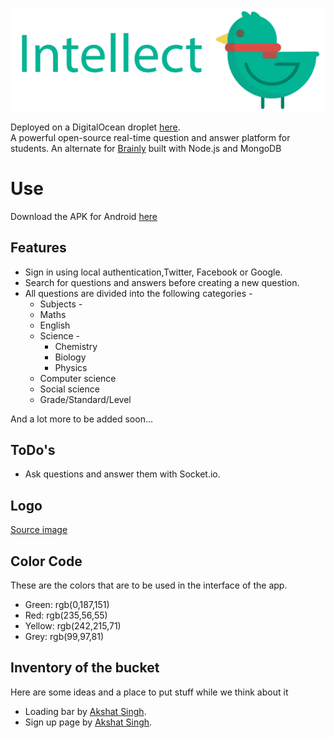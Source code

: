 [![intellect-banner](./public/images/banner-transparent.png)](https://intellect.dancodes.online)

Deployed on a DigitalOcean droplet [here](http://intellect.dancodes.online/).                                            
A powerful open-source real-time question and answer platform for students. An alternate for [Brainly](http://brainly.co) built with Node.js and MongoDB

# Use

Download the APK for Android [here](./bucket/App/Intellect-v1.0.0.apk)

## Features

* Sign in using local authentication,Twitter, Facebook or Google.
* Search for questions and answers before creating a new question.
* All questions are divided into the following categories -
	* Subjects -
    * Maths
    * English
    * Science -
      * Chemistry
      * Biology
      * Physics
    * Computer science
    * Social science
  * Grade/Standard/Level

And a lot more to be added soon...

## ToDo's
* Ask questions and answer them with Socket.io.

## Logo
[Source image](https://www.shareicon.net/animal-bird-zoo-animals-ornithology-859329)

## Color Code
  These are the colors that are to be used in the interface of the app.
 * Green:  rgb(0,187,151)
 * Red:    rgb(235,56,55)
 * Yellow: rgb(242,215,71)
 * Grey:   rgb(99,97,81)

## Inventory of the bucket
Here are some ideas and a place to put stuff while we think about it
  * Loading bar by [Akshat Singh](https://github.com/PhantomHog).
  * Sign up page by [Akshat Singh](https://github.com/PhantomHog).
